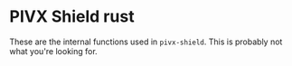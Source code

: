 # PIVX Shield rust 

These are the internal functions used in `pivx-shield`.
This is probably not what you're looking for.
